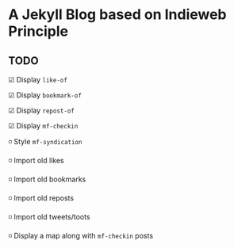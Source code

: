 # A Jekyll Blog based on Indieweb Principle

## TODO

☑ Display `like-of`

☑ Display `bookmark-of`

☑ Display `repost-of`

☑ Display `mf-checkin`

◽ Style `mf-syndication`

◽ Import old likes

◽ Import old bookmarks

◽ Import old reposts

◽ Import old tweets/toots

◽ Display a map along with `mf-checkin` posts